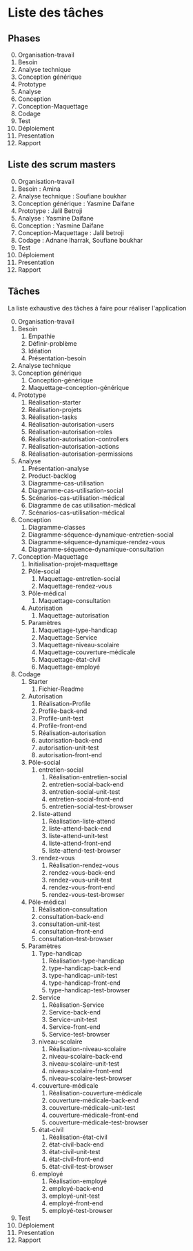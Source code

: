 # Liste des tâches


## Phases 

0. Organisation-travail
1. Besoin
2. Analyse technique
3. Conception générique
4. Prototype
5. Analyse
6. Conception
7. Conception-Maquettage
8.  Codage
9.  Test
10. Déploiement
11. Presentation
12. Rapport

## Liste des scrum masters 

0. Organisation-travail
1. Besoin : Amina
2. Analyse technique : Soufiane boukhar
3. Conception générique : Yasmine Daifane
4. Prototype : Jalil Betroji
5. Analyse : Yasmine Daifane 
6. Conception : Yasmine Daifane 
7. Conception-Maquettage : Jalil betroji
8. Codage : Adnane lharrak, Soufiane boukhar
9. Test
10. Déploiement
11. Presentation
12. Rapport

## Tâches

La liste exhaustive des tâches à faire pour réaliser l'application

0. Organisation-travail
1. Besoin
   1. Empathie
   2. Définir-problème
   3. Idéation
   4. Présentation-besoin
2. Analyse technique
3. Conception générique
   1. Conception-générique
   2. Maquettage-conception-générique
4. Prototype
   1. Réalisation-starter
   2. Réalisation-projets
   3. Réalisation-tasks
   4. Réalisation-autorisation-users
   5. Réalisation-autorisation-roles
   6. Réalisation-autorisation-controllers
   7. Réalisation-autorisation-actions
   8. Réalisation-autorisation-permissions
5. Analyse
   1. Présentation-analyse
   2. Product-backlog
   3. Diagramme-cas-utilisation
   4. Diagramme-cas-utilisation-social
   5. Scénarios-cas-utilisation-médical
   6. Diagramme de cas utilisation-médical
   7. Scénarios-cas-utilisation-médical
6. Conception
   1. Diagramme-classes
   2. Diagramme-séquence-dynamique-entretien-social
   3. Diagramme-séquence-dynamique-rendez-vous
   4. Diagramme-séquence-dynamique-consultation
7.  Conception-Maquettage
    1.  Initialisation-projet-maquettage
    2.  Pôle-social
        1.  Maquettage-entretien-social
        2.  Maquettage-rendez-vous
    3.  Pôle-médical
        1.  Maquettage-consultation
    4.  Autorisation
        1.  Maquettage-autorisation
    5.  Paramètres
        1.  Maquettage-type-handicap
        2.  Maquettage-Service
        3.  Maquettage-niveau-scolaire
        4.  Maquettage-couverture-médicale
        5.  Maquettage-état-civil
        6.  Maquettage-employé
8.  Codage
    1.  Starter
        1.  Fichier-Readme
    2.  Autorisation
        1.  Réalisation-Profile
        3.  Profile-back-end
        4.  Profile-unit-test
        5.  Profile-front-end
        2.  Réalisation-autorisation
        3.  autorisation-back-end
        4.  autorisation-unit-test
        5.  autorisation-front-end
    3.  Pôle-social
        1.  entretien-social
            1.  Réalisation-entretien-social
            2.  entretien-social-back-end
            3.  entretien-social-unit-test
            4.  entretien-social-front-end
            5.  entretien-social-test-browser
        2.  liste-attend
            1.  Réalisation-liste-attend
            2.  liste-attend-back-end
            3.  liste-attend-unit-test
            4.  liste-attend-front-end
            5.  liste-attend-test-browser
        3.  rendez-vous
            1.  Réalisation-rendez-vous
            2.  rendez-vous-back-end
            3.  rendez-vous-unit-test
            4.  rendez-vous-front-end
            5.  rendez-vous-test-browser
    4.  Pôle-médical
        1.  Réalisation-consultation
        2.  consultation-back-end
        3.  consultation-unit-test
        4.  consultation-front-end
        5.  consultation-test-browser
    5.  Paramètres
        1.  Type-handicap
            1. Réalisation-type-handicap
            2.  type-handicap-back-end
            3.  type-handicap-unit-test
            4.  type-handicap-front-end
            5.  type-handicap-test-browser
        2. Service
           1. Réalisation-Service
           2.  Service-back-end
           3.  Service-unit-test
           4.  Service-front-end
           5.  Service-test-browser
        3. niveau-scolaire
           1. Réalisation-niveau-scolaire
           2.  niveau-scolaire-back-end
           3.  niveau-scolaire-unit-test
           4.  niveau-scolaire-front-end
           5.  niveau-scolaire-test-browser
        4.  couverture-médicale
            1. Réalisation-couverture-médicale
            2.  couverture-médicale-back-end
            3.  couverture-médicale-unit-test
            4.  couverture-médicale-front-end
            5.  couverture-médicale-test-browser
        5.  état-civil
            1. Réalisation-état-civil
            2. état-civil-back-end
            3. état-civil-unit-test
            4. état-civil-front-end
            5. état-civil-test-browser
        6.  employé
            1. Réalisation-employé
            2. employé-back-end
            3. employé-unit-test
            4. employé-front-end
            5. employé-test-browser
9.  Test
10.  Déploiement
11. Presentation
12. Rapport